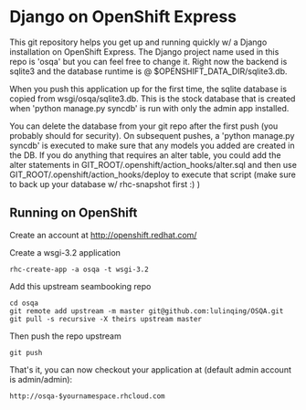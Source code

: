 Django on OpenShift Express
============================

This git repository helps you get up and running quickly w/ a Django installation
on OpenShift Express.  The Django project name used in this repo is 'osqa'
but you can feel free to change it.  Right now the backend is sqlite3 and the
database runtime is @ $OPENSHIFT_DATA_DIR/sqlite3.db.

When you push this application up for the first time, the sqlite database is
copied from wsgi/osqa/sqlite3.db.  This is the stock database that is created
when 'python manage.py syncdb' is run with only the admin app installed.

You can delete the database from your git repo after the first push (you probably
should for security).  On subsequent pushes, a 'python manage.py syncdb' is
executed to make sure that any models you added are created in the DB.  If you
do anything that requires an alter table, you could add the alter statements
in GIT_ROOT/.openshift/action_hooks/alter.sql and then use
GIT_ROOT/.openshift/action_hooks/deploy to execute that script (make sure to
back up your database w/ rhc-snapshot first :) )


Running on OpenShift
----------------------------

Create an account at http://openshift.redhat.com/

Create a wsgi-3.2 application

    rhc-create-app -a osqa -t wsgi-3.2

Add this upstream seambooking repo

    cd osqa
    git remote add upstream -m master git@github.com:lulinqing/OSQA.git
    git pull -s recursive -X theirs upstream master
    
Then push the repo upstream

    git push

That's it, you can now checkout your application at (default admin account is admin/admin):

    http://osqa-$yournamespace.rhcloud.com

